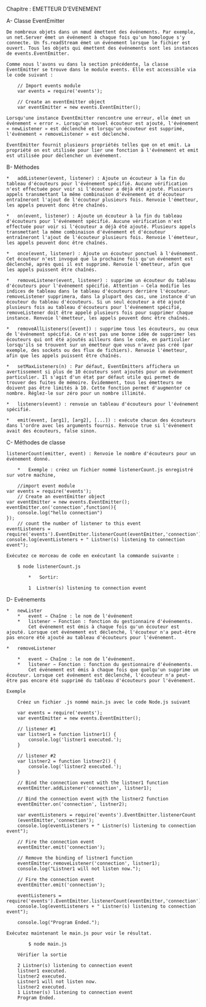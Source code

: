 Chapitre : EMETTEUR D'EVENEMENT

A-  Classe EventEmitter

    De nombreux objets dans un nœud émettent des événements. Par exemple, un net.Server émet un événement à chaque fois qu'un homologue s'y connecte. Un fs.readStream émet un événement lorsque le fichier est ouvert. Tous les objets qui émettent des événements sont les instances de events.EventEmitter.

    Comme nous l'avons vu dans la section précédente, la classe EventEmitter se trouve dans le module events. Elle est accessible via le code suivant :

        // Import events module
        var events = require('events');

        // Create an eventEmitter object
        var eventEmitter = new events.EventEmitter();

    Lorsqu'une instance EventEmitter rencontre une erreur, elle émet un événement « error ». Lorsqu'un nouvel écouteur est ajouté, l'événement « newListener » est déclenché et lorsqu'un écouteur est supprimé, l'événement « removeListener » est déclenché.

    EventEmitter fournit plusieurs propriétés telles que on et emit. La propriété on est utilisée pour lier une fonction à l'événement et emit est utilisée pour déclencher un événement.

B-  Méthodes

    *   addListener(event, listener) : Ajoute un écouteur à la fin du tableau d'écouteurs pour l'événement spécifié. Aucune vérification n'est effectuée pour voir si l'écouteur a déjà été ajouté. Plusieurs appels transmettant la même combinaison d'événement et d'écouteur entraîneront l'ajout de l'écouteur plusieurs fois. Renvoie l'émetteur, les appels peuvent donc être chaînés.

    *   on(event, listener) : Ajoute un écouteur à la fin du tableau d'écouteurs pour l'événement spécifié. Aucune vérification n'est effectuée pour voir si l'écouteur a déjà été ajouté. Plusieurs appels transmettant la même combinaison d'événement et d'écouteur entraîneront l'ajout de l'écouteur plusieurs fois. Renvoie l'émetteur, les appels peuvent donc être chaînés.

    *   once(event, listener) : Ajoute un écouteur ponctuel à l'événement. Cet écouteur n'est invoqué que la prochaine fois qu'un événement est déclenché, après quoi il est supprimé. Renvoie l'émetteur, afin que les appels puissent être chaînés.

    *   removeListener(event, listener) : supprime un écouteur du tableau d'écouteurs pour l'événement spécifié. Attention − Cela modifie les indices de tableau dans le tableau d'écouteurs derrière l'écouteur. removeListener supprimera, dans la plupart des cas, une instance d'un écouteur du tableau d'écouteurs. Si un seul écouteur a été ajouté plusieurs fois au tableau d'écouteurs pour l'événement spécifié, removeListener doit être appelé plusieurs fois pour supprimer chaque instance. Renvoie l'émetteur, les appels peuvent donc être chaînés.

    *   removeAllListeners([event]) : supprime tous les écouteurs, ou ceux de l'événement spécifié. Ce n'est pas une bonne idée de supprimer les écouteurs qui ont été ajoutés ailleurs dans le code, en particulier lorsqu'ils se trouvent sur un émetteur que vous n'avez pas créé (par exemple, des sockets ou des flux de fichiers). Renvoie l'émetteur, afin que les appels puissent être chaînés.

    *   setMaxListeners(n) : Par défaut, EventEmitters affichera un avertissement si plus de 10 écouteurs sont ajoutés pour un événement particulier. Il s'agit d'un état par défaut utile qui permet de trouver des fuites de mémoire. Évidemment, tous les émetteurs ne doivent pas être limités à 10. Cette fonction permet d'augmenter ce nombre. Réglez-le sur zéro pour un nombre illimité.

    *   listeners(event) : renvoie un tableau d'écouteurs pour l'événement spécifié.

    *   emit(event, [arg1], [arg2], [...]) : exécute chacun des écouteurs dans l'ordre avec les arguments fournis. Renvoie true si l'événement avait des écouteurs, false sinon.

C-  Méthodes de classe

    listenerCount(emitter, event) : Renvoie le nombre d'écouteurs pour un événement donné.

        *   Exemple : créez un fichier nommé listenerCount.js enregistré sur votre machine,

        //import event module
    var events = require('events');
        // Create an eventEmitter object
    var eventEmitter = new events.EventEmitter();
    eventEmitter.on('connection',function(){
        console.log("hello connection")
    });
        // count the number of listener to this event
    eventListeners = require('events').EventEmitter.listenerCount(eventEmitter,'connection');
    console.log(eventListeners + " Listner(s) listening to connection event");

    Exécutez ce morceau de code en exécutant la commande suivante :

        $ node listenerCount.js

            *   Sortir:
            
            1  Listner(s) listening to connection event

D-  Evénements

    *   newLister
        *   event − Chaîne : le nom de l'événement
        *   listener − Fonction : fonction du gestionnaire d'événements.
            Cet événement est émis à chaque fois qu'un écouteur est ajouté. Lorsque cet événement est déclenché, l'écouteur n'a peut-être pas encore été ajouté au tableau d'écouteurs pour l'événement.

    *   removeListener

        *   event − Chaîne : le nom de l’événement.
        *   listener − Fonction : fonction du gestionnaire d'événements.
            Cet événement est émis à chaque fois que quelqu'un supprime un écouteur. Lorsque cet événement est déclenché, l'écouteur n'a peut-être pas encore été supprimé du tableau d'écouteurs pour l'événement.

    Exemple 

        Créez un fichier .js nommé main.js avec le code Node.js suivant

        var events = require('events');
        var eventEmitter = new events.EventEmitter();

        // listener #1
        var listner1 = function listner1() {
            console.log('listner1 executed.');
        }

        // listener #2
        var listner2 = function listner2() {
            console.log('listner2 executed.');
        }

        // Bind the connection event with the listner1 function
        eventEmitter.addListener('connection', listner1);

        // Bind the connection event with the listner2 function
        eventEmitter.on('connection', listner2);

        var eventListeners = require('events').EventEmitter.listenerCount
        (eventEmitter,'connection');
        console.log(eventListeners + " Listner(s) listening to connection event");

        // Fire the connection event 
        eventEmitter.emit('connection');

        // Remove the binding of listner1 function
        eventEmitter.removeListener('connection', listner1);
        console.log("Listner1 will not listen now.");

        // Fire the connection event 
        eventEmitter.emit('connection');

        eventListeners = require('events').EventEmitter.listenerCount(eventEmitter,'connection');
        console.log(eventListeners + " Listner(s) listening to connection event");

        console.log("Program Ended.");

    Exécutez maintenant le main.js pour voir le résultat.

            $ node main.js
        
        Vérifier la sortie

        2 Listner(s) listening to connection event
        listner1 executed.
        listner2 executed.
        Listner1 will not listen now.
        listner2 executed.
        1 Listner(s) listening to connection event
        Program Ended.


